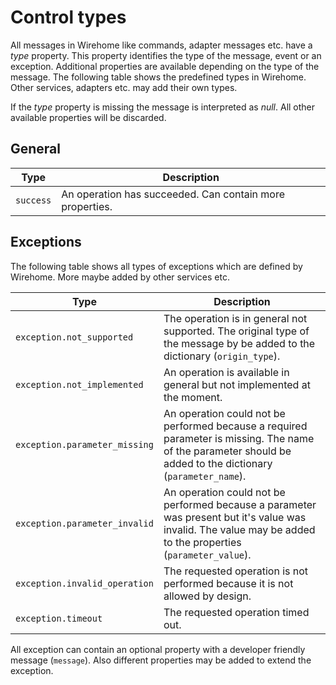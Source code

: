 # Control types

All messages in Wirehome like commands, adapter messages etc. have a _type_ property. This property identifies the type of the message, event or an exception. Additional properties are available depending on the type of the message. The following table shows the predefined types in Wirehome. Other services, adapters etc. may add their own types.

If the _type_ property is missing the message is interpreted as _null_. All other available properties will be discarded.

## General

| Type | Description |
|-|-|
| `success` | An operation has succeeded. Can contain more properties. |

## Exceptions

The following table shows all types of exceptions which are defined by Wirehome. More maybe added by other services etc.

| Type | Description |
|-|-|
| `exception.not_supported` | The operation is in general not supported. The original type of the message by be added to the dictionary (`origin_type`). |
| `exception.not_implemented` | An operation is available in general but not implemented at the moment. |
| `exception.parameter_missing` | An operation could not be performed because a required parameter is missing. The name of the parameter should be added to the dictionary (`parameter_name`). |
| `exception.parameter_invalid` | An operation could not be performed because a parameter was present but it's value was invalid. The value may be added to the properties (`parameter_value`). |
| `exception.invalid_operation` | The requested operation is not performed because it is not allowed by design. |
| `exception.timeout` | The requested operation timed out. |

All exception can contain an optional property with a developer friendly message (`message`). Also different properties may be added to extend the exception.
